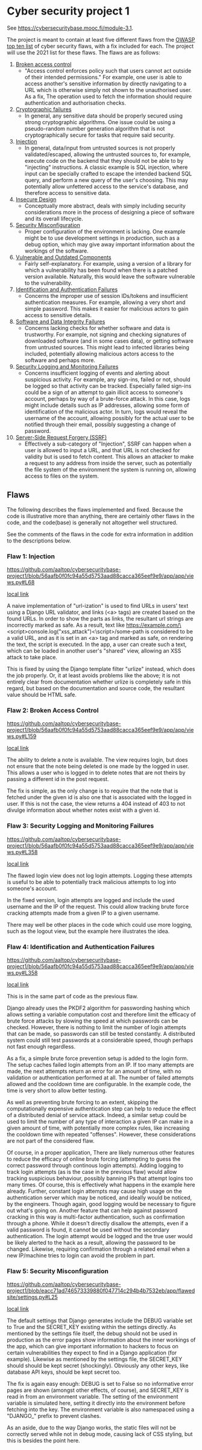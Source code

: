 # Cyber security project 1

See https://cybersecuritybase.mooc.fi/module-3.1.

The project is meant to contain at least five different flaws
from the [OWASP top ten list](https://owasp.org/Top10/) of cyber
security flaws, with a fix included for each. The project will use the 2021 list for these
flaws. The flaws are as follows:

1. [Broken access control](https://owasp.org/Top10/A01_2021-Broken_Access_Control/)
    - "Access control enforces policy such that users cannot act outside of their intended permissions."
    For example, one user is able to access another's sensitive information
    by directly navigating to a URL which is otherwise simply not
    shown to the unauthorised user. As a fix, The operation used
    to fetch the information should require authentication and authorisation
    checks.
2. [Cryptographic failures](https://owasp.org/Top10/A02_2021-Cryptographic_Failures/)
    - In general, any sensitive data should be properly secured using
    strong cryptographic algorithms. One issue could be using a pseudo-random
    number generation algorithm that is not cryptographically secure
    for tasks that require said security.
3. [Injection](https://owasp.org/Top10/A03_2021-Injection/)
    - In general, data/input from untrusted sources is not properly
    validated/escaped, allowing the untrusted sources to, for example,
    execute code on the backend that they should not be able to
    by "injecting" instructions. A classic example is SQL injection,
    where input can be specially crafted to escape the intended backend
    SQL query, and perform a new query of the user's choosing. This may potentially
    allow unfettered access to the service's database, and therefore
    access to sensitive data.
4. [Insecure Design](https://owasp.org/Top10/A04_2021-Insecure_Design/)
    - Conceptually more abstract, deals with simply including security considerations
    more in the process of designing a piece of software and
    its overall lifecycle.
5. [Security Misconfiguration](https://owasp.org/Top10/A05_2021-Security_Misconfiguration/)
    - Proper configuration of the environment is lacking. One
    example might be to use development settings in production, such
    as a debug option, which may give away important information about
    the workings of the software.
6. [Vulnerable and Outdated Components](https://owasp.org/Top10/A06_2021-Vulnerable_and_Outdated_Components/)
    - Fairly self-explanatory. For example, using a version of a library
    for which a vulnerability has been found when there is a patched
    version available. Naturally, this would leave the software
    vulnerable to the vulnerability.
7. [Identification and Authentication Failures](https://owasp.org/Top10/A07_2021-Identification_and_Authentication_Failures/)
    - Concerns the improper use of session IDs/tokens and insufficient
    authentication measures. For example, allowing a very short and simple
    password. This makes it easier for malicious actors to gain access
    to sensitive details. 
8. [Software and Data Integrity Failures](https://owasp.org/Top10/A08_2021-Software_and_Data_Integrity_Failures/)
    - Concerns lacking checks for whether software and data is trustworthy.
    For example, not signing and checking signatures of downloaded software (and in
    some cases data), or getting software from untrusted sources. This
    might lead to infected libraries being included, potentially allowing malicious
    actors access to the software and perhaps more.
9. [Security Logging and Monitoring Failures](https://owasp.org/Top10/A09_2021-Security_Logging_and_Monitoring_Failures/)
    - Concerns insufficient logging of events and alerting about suspicious
    activity. For example, any sign-ins, failed or not, should be logged
    so that activity can be tracked. Especially failed sign-ins could
    be a sign of an attempt to gain illicit access to someone's account,
    perhaps by way of a brute-force attack. In this case, logs might include details
    such as IP addresses, allowing some form of identification of the malicious
    actor. In turn, logs would reveal the username of the account, allowing
    possibly for the actual user to be notified through their email,
    possibly suggesting a change of password.
10. [Server-Side Request Forgery (SSRF)](https://owasp.org/Top10/A10_2021-Server-Side_Request_Forgery_%28SSRF%29/)
    - Effectively a sub-category of "Injection", SSRF can happen
    when a user is allowed to input a URL, and that URL is not
    checked for validity but is used to fetch content. This allows
    an attacker to make a request to any address from inside the server,
    such as potentially the file system of the environment the system
    is running on, allowing access to files on the system.

## Flaws

The following describes the flaws implemented and fixed. Because
the code is illustrative more than anything,
there are certainly other flaws in the code, and the code(base) is generally
not altogether well structured.

See the comments of the flaws in the code for extra information in addition
to the descriptions below.

### Flaw 1: Injection
https://github.com/aaltop/cybersecuritybase-project1/blob/56aafb0f0fc94a55d5753aad88cacca365eef9e9/app/app/views.py#L68

[local link](./app/app/views.py#L68)

A naive implementation of "url-ization" is used to find URLs in users'
text using a Django URL validator, and links (\<a\> tags) are created
based on the found URLs. In order to show the parts as links, the resultant
url strings are incorrectly marked as safe. As a result, text like
https://example.com/\<script\>console.log("xss_attack")\<\\script\>/some-path
is considered to be a valid URL, and as it is set in an \<a\> tag and marked
as safe, on rendering the text, the script is executed. In the app,
a user can create such a text, which can be loaded in another user's
"shared" view, allowing an XSS attack to take place.

This is fixed by using the Django template filter "urlize" instead, which
does the job properly. Or, it at least avoids problems like the above;
it is not entirely clear from documentation whether urlize is completely safe in
this regard, but based on the documentation and source code, the resultant
value should be HTML safe. 


### Flaw 2: Broken Access Control
https://github.com/aaltop/cybersecuritybase-project1/blob/56aafb0f0fc94a55d5753aad88cacca365eef9e9/app/app/views.py#L159

[local link](./app/app/views.py#L159)

The ability to delete a note is available. The view requires login,
but does not ensure that the note being deleted is one made by the
logged in user. This allows a user who is logged in to delete
notes that are not theirs by passing a different id in the post
request.

The fix is simple, as the only change is to require that the note
that is fetched under the given id is also one that is associated
with the logged in user. If this is not the case, the view returns
a 404 instead of 403 to not divulge information about whether
notes exist with a given id.


### Flaw 3: Security Logging and Monitoring Failures
https://github.com/aaltop/cybersecuritybase-project1/blob/56aafb0f0fc94a55d5753aad88cacca365eef9e9/app/app/views.py#L358

[local link](./app/app/views.py#L358)

The flawed login view does not log login attempts. Logging these
attempts is useful to be able to potentially track malicious attempts
to log into someone's account.

In the fixed version, login attempts are logged and include the used username
and the IP of the request. This could allow tracking brute force cracking attempts
made from a given IP to a given username.

There may well be other places in the code which could use more logging,
such as the logout view, but the example here illustrates the idea.


### Flaw 4: Identification and Authentication Failures
https://github.com/aaltop/cybersecuritybase-project1/blob/56aafb0f0fc94a55d5753aad88cacca365eef9e9/app/app/views.py#L358

[local link](./app/app/views.py#L358)

This is in the same part of code as the previous flaw.

Django already uses the PKDF2 algorithm for passwording hashing which
allows setting a variable computation cost and therefore limit
the efficacy of brute force attacks by slowing the speed at which
passwords can be checked. However, there is nothing to limit
the number of login attempts that can be made, so passwords can
still be tested constantly. A distributed system could still test
passwords at a considerable speed, though perhaps not fast enough
regardless.

As a fix, a simple brute force prevention setup is added to the login
form. The setup caches failed login attempts from an IP. If too many
attempts are made, the next attempts return an error for an amount of time,
with no validation or authentication performed at all. The number of failed attempts
allowed and the cooldown time are configurable. In the example code, the time
is very short to allow better testing.

As well as preventing brute forcing
to an extent, skipping the computationally expensive authentication step
can help to reduce the effect of a distributed denial of service attack.
Indeed, a similar setup could be used to limit the number of any type
of interaction a given IP can make in a given amount of time, with
potentially more complex rules, like increasing the cooldown time
with repeated "offenses". However, these considerations are not part of the
considered flaw.

Of course, in a proper application, There are likely numerous
other features to reduce the efficacy of online brute forcing (attempting to guess
the correct password through continous login attempts). Adding logging
to track login attempts (as is the case in the previous flaw) would allow
tracking suspicious behaviour, possibly banning IPs that attempt logins too
many times. Of course, this is effectively what happens in the example
here already. Further, constant login attempts may cause high usage
on the authentication server which may be noticed, and ideally would be
noticed, by the engineers. Though again, good logging would be necessary
to figure out what's going on. Another feature that can help against
password cracking in this way is multi-factor authentication, such as
confirmation through a phone. While
it doesn't directly disallow the attempts, even if a valid password is
found, it cannot be used without the secondary authentication. The login
attempt would be logged and the true user would be likely alerted to
the hack as a result, allowing the password to be changed. Likewise,
requiring confirmation through a related email when a new IP/machine tries
to login can avoid the problem in part.

### Flaw 5: Security Misconfiguration
https://github.com/aaltop/cybersecuritybase-project1/blob/eacc71ad746573339880f047714c294b4b7532eb/app/flawedsite/settings.py#L25

[local link](./app/flawedsite/settings.py#L25)

The default settings that Django generates include the DEBUG variable
set to True and the SECRET_KEY existing within the settings directly.
As mentioned by the settings file itself, the debug should not be used
in production as the error pages show information about the inner workings
of the app, which can give important information to hackers to focus
on certain vulnerabilities they expect to find in a Django application (for
example). Likewise as mentioned by the settings file, the SECRET_KEY should
should be kept secret (shockingly). Obviously any other keys, like database
API keys, should be kept secret too.

The fix is again easy enough: DEBUG is set to False so no informative
error pages are shown (amongst other effects, of course), and SECRET_KEY
is read in from an environment variable. The setting of the environment variable is
simulated here, setting it directly into the environment before fetching
into the key. The environment variable
is also namespaced using a "DJANGO_" prefix to prevent clashes.

As an aside, due to the way Django works, the static files will not
be correctly served while not in debug mode, causing lack of CSS styling,
but this is besides the point here.